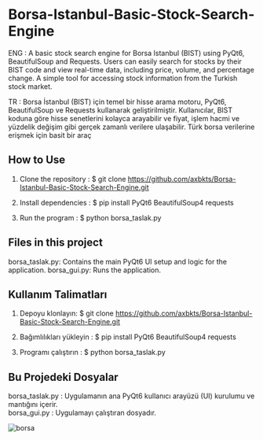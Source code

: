 # Borsa-Istanbul-Basic-Stock-Search-Engine
ENG : 
A basic stock search engine for Borsa Istanbul (BIST) using PyQt6, BeautifulSoup and Requests. Users can easily search for stocks by their BIST code and view real-time data, including price, volume, and percentage change. A simple tool for accessing stock information from the Turkish stock market.

TR : 
Borsa İstanbul (BIST) için temel bir hisse arama motoru, PyQt6, BeautifulSoup ve Requests kullanarak geliştirilmiştir. Kullanıcılar, BIST koduna göre hisse senetlerini kolayca arayabilir ve fiyat, işlem hacmi ve yüzdelik değişim gibi gerçek zamanlı verilere ulaşabilir. Türk borsa verilerine erişmek için basit bir araç

## How to Use
1. Clone the repository : 
$ git clone https://github.com/axbkts/Borsa-Istanbul-Basic-Stock-Search-Engine.git

2. Install dependencies :
$ pip install PyQt6 BeautifulSoup4 requests

3. Run the program :
$ python borsa_taslak.py

## Files in this project
borsa_taslak.py: Contains the main PyQt6 UI setup and logic for the application.
borsa_gui.py: Runs the application.

## Kullanım Talimatları
1. Depoyu klonlayın:
$ git clone https://github.com/axbkts/Borsa-Istanbul-Basic-Stock-Search-Engine.git

2. Bağımlılıkları yükleyin : 
$ pip install PyQt6 BeautifulSoup4 requests

3. Programı çalıştırın :
$ python borsa_taslak.py

## Bu Projedeki Dosyalar
borsa_taslak.py : Uygulamanın ana PyQt6 kullanıcı arayüzü (UI) kurulumu ve mantığını içerir.  
borsa_gui.py : Uygulamayı çalıştıran dosyadır.

![borsa](https://github.com/user-attachments/assets/84ca0f6d-959e-4f8f-97f4-6fd725a96fdb)

